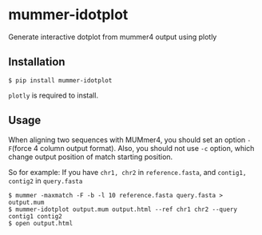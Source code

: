 # mummer-idotplot
Generate interactive dotplot from mummer4 output using plotly

## Installation
```
$ pip install mummer-idotplot
```
`plotly` is required to install.

## Usage

When aligning two sequences with MUMmer4, you should set an option `-F`(force 4 column output format). Also, you should not use `-c` option, which change output position of match starting position.

So for example:
If you have `chr1, chr2` in `reference.fasta`, and `contig1, contig2` in `query.fasta`
```
$ mummer -maxmatch -F -b -l 10 reference.fasta query.fasta > output.mum
$ mummer-idotplot output.mum output.html --ref chr1 chr2 --query contig1 contig2
$ open output.html
```

